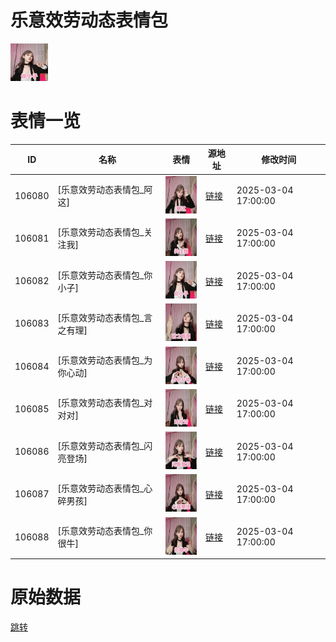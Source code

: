 # 乐意效劳动态表情包

<img src="./cover.png" height="60" alt="cover" />

# 表情一览

|ID|名称|表情|源地址|修改时间|
|----|----|----|----|----|
|106080|[乐意效劳动态表情包_阿这]|<img src="./pic/106080_%5B乐意效劳动态表情包_阿这%5D.gif" height="60" alt="阿这"/>|[链接](https://i0.hdslb.com/bfs/garb/2dbeb320b1bfcb371cf1cd1a50bdb0cffdbece30.gif)|2025-03-04 17:00:00|
|106081|[乐意效劳动态表情包_关注我]|<img src="./pic/106081_%5B乐意效劳动态表情包_关注我%5D.gif" height="60" alt="关注我"/>|[链接](https://i0.hdslb.com/bfs/garb/0ba8697e1eb561e05464ebed8b4d948f3dc335b1.gif)|2025-03-04 17:00:00|
|106082|[乐意效劳动态表情包_你小子]|<img src="./pic/106082_%5B乐意效劳动态表情包_你小子%5D.gif" height="60" alt="你小子"/>|[链接](https://i0.hdslb.com/bfs/garb/7057a4a022deb09c012e97855f1a77e3a640bf8c.gif)|2025-03-04 17:00:00|
|106083|[乐意效劳动态表情包_言之有理]|<img src="./pic/106083_%5B乐意效劳动态表情包_言之有理%5D.gif" height="60" alt="言之有理"/>|[链接](https://i0.hdslb.com/bfs/garb/3184d7904249bccb28a1a1083ce9e1a594269151.gif)|2025-03-04 17:00:00|
|106084|[乐意效劳动态表情包_为你心动]|<img src="./pic/106084_%5B乐意效劳动态表情包_为你心动%5D.gif" height="60" alt="为你心动"/>|[链接](https://i0.hdslb.com/bfs/garb/d8e47564693dcd57c72752b681cb5388ce513e4a.gif)|2025-03-04 17:00:00|
|106085|[乐意效劳动态表情包_对对对]|<img src="./pic/106085_%5B乐意效劳动态表情包_对对对%5D.gif" height="60" alt="对对对"/>|[链接](https://i0.hdslb.com/bfs/garb/a1ce815ba23b31ef5a265607a1c4c414bdd5c3ed.gif)|2025-03-04 17:00:00|
|106086|[乐意效劳动态表情包_闪亮登场]|<img src="./pic/106086_%5B乐意效劳动态表情包_闪亮登场%5D.gif" height="60" alt="闪亮登场"/>|[链接](https://i0.hdslb.com/bfs/garb/48e1847ec18046d6d7beefd996028434949ed7a6.gif)|2025-03-04 17:00:00|
|106087|[乐意效劳动态表情包_心碎男孩]|<img src="./pic/106087_%5B乐意效劳动态表情包_心碎男孩%5D.gif" height="60" alt="心碎男孩"/>|[链接](https://i0.hdslb.com/bfs/garb/6235668af881cdb73d55574d4c38032737ed04ba.gif)|2025-03-04 17:00:00|
|106088|[乐意效劳动态表情包_你很牛]|<img src="./pic/106088_%5B乐意效劳动态表情包_你很牛%5D.gif" height="60" alt="你很牛"/>|[链接](https://i0.hdslb.com/bfs/garb/cb3e2ac2696bd86675db3ab26b28e7c8eefe7ca1.gif)|2025-03-04 17:00:00|

# 原始数据

[跳转](./raw.json)

